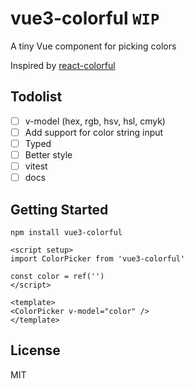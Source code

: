 # vue3-colorful `WIP`

<p>
A tiny Vue component for picking colors
</p>

Inspired by [react-colorful](https://omgovich.github.io/react-colorful/)


## Todolist

- [ ] v-model (hex, rgb, hsv, hsl, cmyk)
- [ ] Add support for color string input
- [ ] Typed
- [ ] Better style
- [ ] vitest
- [ ] docs

## Getting Started

```
npm install vue3-colorful
```

```vue
<script setup>
import ColorPicker from 'vue3-colorful'

const color = ref('')
</script>

<template>
<ColorPicker v-model="color" />
</template>

```

## License

MIT

